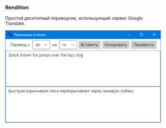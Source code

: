 ### Rendition

Простой десктопный переводчик, использующий сервис Google Translate.

![Rendition](rendition.png)
